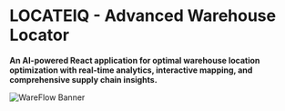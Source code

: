 # LOCATEIQ - Advanced Warehouse Locator

**An AI-powered React application for optimal warehouse location optimization with real-time analytics, interactive mapping, and comprehensive supply chain insights.**

![WareFlow Banner](https://via.placeholder.com/1200x400/667eea/ffffff?text=WareFlow+-+Smart+Warehouse+Optimization)

